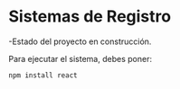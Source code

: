 <h1>Sistemas de Registro</h1>

-Estado del proyecto en construcción.

Para ejecutar el sistema, debes poner:

```npm install react```
